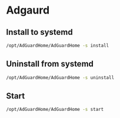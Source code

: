 # Adgaurd

## Install to systemd

```bash
/opt/AdGuardHome/AdGuardHome -s install
```


## Uninstall from systemd

```bash
/opt/AdGuardHome/AdGuardHome -s uninstall
```

## Start

  
```bash
/opt/AdGuardHome/AdGuardHome -s start
```
